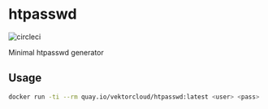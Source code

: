 # htpasswd

![circleci][circleci]


Minimal htpasswd generator

## Usage

```bash
docker run -ti --rm quay.io/vektorcloud/htpasswd:latest <user> <pass>
```

[circleci]: https://img.shields.io/circleci/project/github/vektorcloud/htpasswd.svg "htpasswd"
